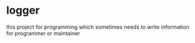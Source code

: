# logger
this project for programming which sometimes needs to write information for programmer or maintainer
